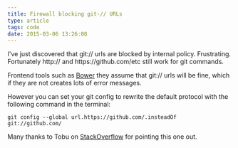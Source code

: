 ```yaml
---
title: Firewall blocking git-// URLs
type: article
tags: code
date: 2015-03-06 13:26:08
---
```

<p> I&#39;ve just discovered that git:// urls are blocked by internal policy. Frustrating. Fortunately http:// and https://github.com/etc still work for git commands.</p><p> Frontend tools such as <a href="http://bower.io" target="_blank">Bower</a> they assume that git:// urls will be fine, which if they are not creates lots of error messages.</p><p> However you can set your git config to rewrite the default protocol with the following command in the terminal:</p><p> <code>git config --global url.https://github.com/.insteadOf git://github.com/</code></p><p> Many thanks to Tobu on <a href="http://stackoverflow.com/a/11383587/355660" target="_blank">StackOverflow</a> for pointing this one out.</p>
